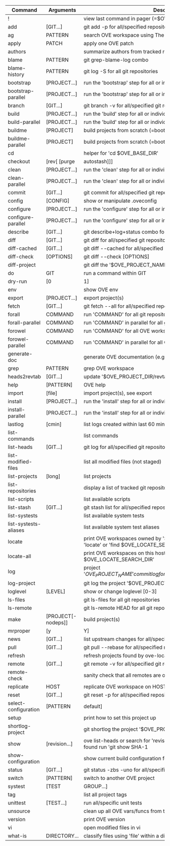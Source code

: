 | Command                 | Arguments                   | Description                                                                                                       |
|-|-|-|
| !                       |                             | view last command in pager (=$OVE_PAGER)                                                                          |
| add                     | [GIT...]                    | git add -p for all/specified repositories                                                                         |
| ag                      | PATTERN                     | search OVE workspace using The Silver Searcher                                                                    |
| apply                   | PATCH                       | apply one OVE patch                                                                                               |
| authors                 |                             | summarize authors from tracked repositories                                                                       |
| blame                   | PATTERN                     | git grep-blame-log combo                                                                                          |
| blame-history           | PATTERN                     | git log -S for all git repositories                                                                               |
| bootstrap               | [PROJECT...]                | run the 'bootstrap' step for all or individual projects                                                           |
| bootstrap-parallel      | [PROJECT...]                | run the 'bootstrap' step for all or individual projects (in parallel)                                             |
| branch                  | [GIT...]                    | git branch -v for all/specified git repositories                                                                  |
| build                   | [PROJECT...]                | run the 'build' step for all or individual projects                                                               |
| build-parallel          | [PROJECT...]                | run the 'build' step for all or individual projects (in parallel)                                                 |
| buildme                 | [PROJECT]                   | build projects from scratch (=bootstrap, configure, build, install)                                               |
| buildme-parallel        | [PROJECT]                   | build projects from scratch (=bootstrap, configure, build, install)                                               |
| cd                      |                             | helper for 'cd $OVE_BASE_DIR'                                                                                     |
| checkout                | [rev[ [purge|autostash]]]   | git checkout -p for all git repositories OR checkout a new project revision, use 'purge' with care                |
| clean                   | [PROJECT...]                | run the 'clean' step for all or individual projects                                                               |
| clean-parallel          | [PROJECT...]                | run the 'clean' step for all or individual projects (in parallel)                                                 |
| commit                  | [GIT...]                    | git commit for all/specified git repositories                                                                     |
| config                  | [CONFIG]                    | show or manipulate .oveconfig                                                                                     |
| configure               | [PROJECT...]                | run the 'configure' step for all or individual projects                                                           |
| configure-parallel      | [PROJECT...]                | run the 'configure' step for all or individual projects (in parallel)                                             |
| describe                | [GIT...]                    | git describe+log+status combo for all/specified git repositories                                                  |
| diff                    | [GIT...]                    | git diff for all/specified git repositories                                                                       |
| diff-cached             | [GIT...]                    | git diff --cached for all/specified repositories                                                                  |
| diff-check              | [OPTIONS]                   | git diff --check [OPTIONS]                                                                                        |
| diff-project            | <rev> <rev>                 | git diff the '$OVE_PROJECT_NAME' project                                                                          |
| do                      | GIT                         | run a command within GIT                                                                                          |
| dry-run                 | [0|1]                       | toggle or set OVE_DRY_RUN                                                                                         |
| env                     |                             | show OVE env                                                                                                      |
| export                  | [PROJECT...]                | export project(s)                                                                                                 |
| fetch                   | [GIT...]                    | git fetch --all for all/specified repositories, ends with ove status                                              |
| forall                  | COMMAND                     | run 'COMMAND' for all git repositories                                                                            |
| forall-parallel         | COMMAND                     | run 'COMMAND' in parallel for all git repositories                                                                |
| forowel                 | COMMAND                     | run 'COMMAND' for all OVE workspaces on this host                                                                 |
| forowel-parallel        | COMMAND                     | run 'COMMAND' in parallel for all OVE workspaces on this host                                                     |
| generate-doc            |                             | generate OVE documentation (e.g. $OVE_DIR/ove-cmd-list.md)                                                        |
| grep                    | PATTERN                     | grep OVE workspace                                                                                                |
| heads2revtab            | [GIT...]                    | update '$OVE_PROJECT_DIR/revtab' with current SHA-1                                                               |
| help                    | [PATTERN]                   | OVE help                                                                                                          |
| import                  | [file]                      | import project(s), see export                                                                                     |
| install                 | [PROJECT...]                | run the 'install' step for all or individual projects                                                             |
| install-parallel        | [PROJECT...]                | run the 'install' step for all or individual projects (in parallel)                                               |
| lastlog                 | [cmin]                      | list logs created within last 60 min or cmin min                                                                  |
| list-commands           |                             | list commands                                                                                                     |
| list-heads              | [GIT...]                    | git log for all/specified git repositories                                                                        |
| list-modified-files     |                             | list all modified files (not staged)                                                                              |
| list-projects           | [long]                      | list projects                                                                                                     |
| list-repositories       |                             | display a list of tracked git repositories                                                                        |
| list-scripts            |                             | list available scripts                                                                                            |
| list-stash              | [GIT...]                    | git stash list for all/specified repositories                                                                     |
| list-systests           |                             | list available system tests                                                                                       |
| list-systests-aliases   |                             | list available system test aliases                                                                                |
| locate                  |                             | print OVE workspaces owned by '$USER' on this host using either 'locate' or 'find $OVE_LOCATE_SEARCH_DIR'         |
| locate-all              |                             | print OVE workspaces on this host using either 'locate' or 'find $OVE_LOCATE_SEARCH_DIR'                          |
| log                     |                             | project '$OVE_PROJECT_NAME' commit log for branch '$OVE_PROJECT_CI_BRANCH'                                        |
| log-project             | <rev> <rev>                 | git log the project '$OVE_PROJECT_NAME'                                                                           |
| loglevel                | [LEVEL]                     | show or change loglevel [0-3]                                                                                     |
| ls-files                |                             | git ls-files for all git repositories                                                                             |
| ls-remote               |                             | git ls-remote <URL> HEAD for all git repositories                                                                 |
| make                    | [PROJECT[-nodeps]]          | build project(s)                                                                                                  |
| mrproper                | [y|Y]                       | remove untracked files AND removes '$OVE_STAGE_DIR/*' AND removes '$OVE_ARCHIVE_DIR/*'                            |
| news                    | [GIT...]                    | list upstream changes for all/specified repositories                                                              |
| pull                    | [GIT...]                    | git pull --rebase for all/specified repositories                                                                  |
| refresh                 |                             | refresh projects found by ove-locate                                                                              |
| remote                  | [GIT...]                    | git remote -v for all/specified git repositories                                                                  |
| remote-check            |                             | sanity check that all remotes are online                                                                          |
| replicate               | HOST                        | replicate OVE workspace on HOST                                                                                   |
| reset                   | [GIT...]                    | git reset -p for all/specified repositories                                                                       |
| select-configuration    | [PATTERN|default]           | select build configuration for each project                                                                       |
| setup                   |                             | print how to set this project up                                                                                  |
| shortlog-project        | <rev> <rev>                 | git shortlog the project '$OVE_PROJECT_NAME'                                                                      |
| show                    | [revision...]               | ove list-heads or search for 'revision' within all git repositories. If found run 'git show SHA-1|TAG'            |
| show-configuration      |                             | show current build configuration for each project                                                                 |
| status                  | [GIT...]                    | git status -zbs -uno for all/specified repositories                                                               |
| switch                  | [PATTERN]                   | switch to another OVE project                                                                                     |
| systest                 | [TEST|GROUP...]             | run one or more system tests/groups described in $OVE_PROJECT_DIR/systests-groups and $OVE_PROJECT_DIR/systests   |
| tag                     |                             | list all project tags                                                                                             |
| unittest                | [TEST...]                   | run all/specific unit tests                                                                                       |
| unsource                |                             | clean up all OVE vars/funcs from this shell                                                                       |
| version                 |                             | print OVE version                                                                                                 |
| vi                      |                             | open modified files in vi                                                                                         |
| what-is                 | DIRECTORY...                | classify files using 'file' within a directory                                                                    |
